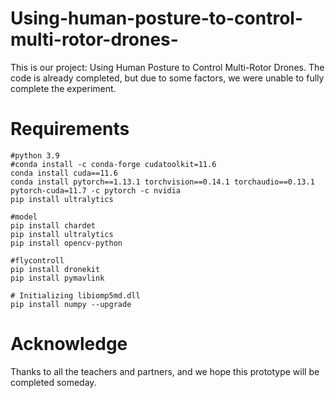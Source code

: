 # Using-human-posture-to-control-multi-rotor-drones-
This is our project: Using Human Posture to Control Multi-Rotor Drones. The code is already completed, but due to some factors, we were unable to fully complete the experiment.

Requirements
===

```
#python 3.9
#conda install -c conda-forge cudatoolkit=11.6
conda install cuda==11.6
conda install pytorch==1.13.1 torchvision==0.14.1 torchaudio==0.13.1 pytorch-cuda=11.7 -c pytorch -c nvidia
pip install ultralytics

#model
pip install chardet
pip install ultralytics
pip install opencv-python

#flycontroll
pip install dronekit
pip install pymavlink

# Initializing libiomp5md.dll
pip install numpy --upgrade
```

Acknowledge
===
Thanks to all the teachers and partners, and we hope this prototype will be completed someday.
